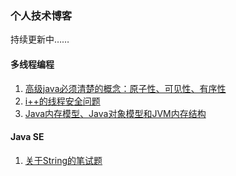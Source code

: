### 个人技术博客

持续更新中……

#### 多线程编程

1. [高级java必须清楚的概念：原子性、可见性、有序性](https://github.com/toheng/JavaSatck/blob/master/atom-visible-orderly.md)
2. [i++的线程安全问题](https://github.com/toheng/JavaSatck/blob/master/i%2B%2B.md)
3. [Java内存模型、Java对象模型和JVM内存结构]()

#### Java SE
1. [关于String的笔试题](https://github.com/toheng/JavaSatck/blob/master/String.md)